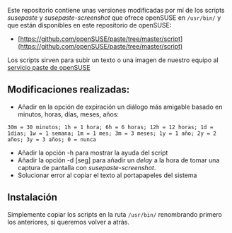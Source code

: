 Este repositorio contiene unas versiones modificadas por mí de los scripts _susepaste_ y _susepaste-screenshot_ que ofrece openSUSE en `/usr/bin/` y que están disponibles en este repositorio de openSUSE:
* [https://github.com/openSUSE/paste/tree/master/script](https://github.com/openSUSE/paste/tree/master/script)

Los scripts sirven para subir un texto o una imagen de nuestro equipo al [servicio paste de openSUSE](https://susepaste.org)

## Modificaciones realizadas:
* Añadir en la opción de expiración un diálogo más amigable basado en minutos, horas, días, meses, años:

`30m = 30 minutos; 1h = 1 hora; 6h = 6 horas; 12h = 12 horas; 1d = 1días; 1w = 1 semana; 1m = 1 mes; 3m = 3 meses; 1y = 1 año; 2y = 2 años; 3y = 3 años; 0 = nunca`
* Añadir la opción -h para mostrar la ayuda del script
* Añadir la opción -d [seg] para añadir un _delay_ a la hora de tomar una captura de pantalla con _susepaste-screenshot_.
* Solucionar error al copiar el texto al portapapeles del sistema

## Instalación

Simplemente copiar los scripts en la ruta `/usr/bin/` renombrando primero los anteriores, si queremos volver a atrás.
